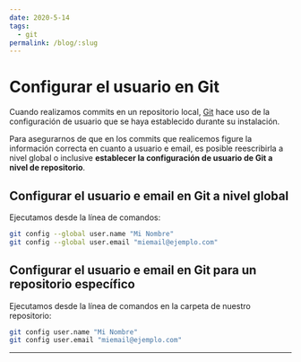```yaml
---
date: 2020-5-14
tags:
  - git
permalink: /blog/:slug
---
```


# Configurar el usuario en Git

<social-share class="social-share--header" />

Cuando realizamos commits en un repositorio local, [Git](https://git-scm.com/) hace uso de la configuración de usuario que se haya establecido durante su instalación.

Para asegurarnos de que en los commits que realicemos figure la información correcta en cuanto a usuario e email, es posible reescribirla a nivel global o inclusive **establecer la configuración de usuario de Git a nivel de repositorio**.

## Configurar el usuario e email en Git a nivel global

Ejecutamos desde la línea de comandos:
``` bash
git config --global user.name "Mi Nombre"
git config --global user.email "miemail@ejemplo.com"
```

## Configurar el usuario e email en Git para un repositorio específico

Ejecutamos desde la línea de comandos en la carpeta de nuestro repositorio:
``` bash
git config user.name "Mi Nombre"
git config user.email "miemail@ejemplo.com"
```

---
<social-share class="social-share--footer" />
